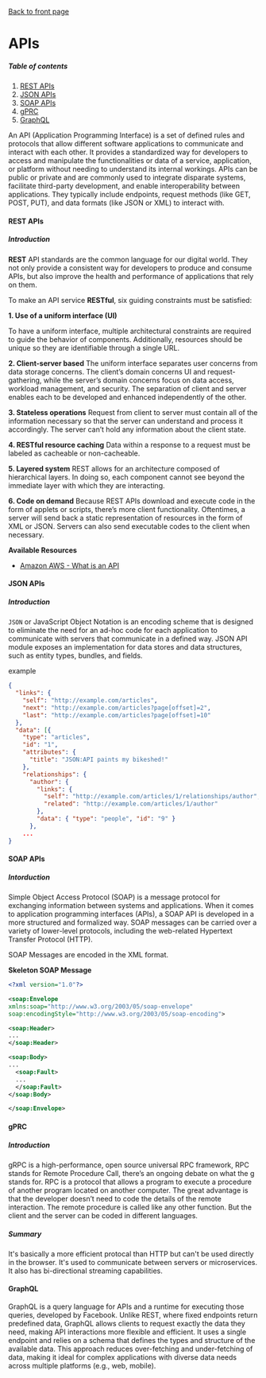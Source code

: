 [Back to front page](../readme.md)

# APIs

##### Table of contents

1. [REST APIs](#rest-apis)
2. [JSON APIs](#json-apis)
3. [SOAP APIs](#soap-apis)
4. [gPRC](#gprc)
5. [GraphQL](#graphql)

An API (Application Programming Interface) is a set of defined rules and protocols that allow different software applications to communicate and interact with each other. It provides a standardized way for developers to access and manipulate the functionalities or data of a service, application, or platform without needing to understand its internal workings. APIs can be public or private and are commonly used to integrate disparate systems, facilitate third-party development, and enable interoperability between applications. They typically include endpoints, request methods (like GET, POST, PUT), and data formats (like JSON or XML) to interact with.

#### REST APIs

##### Introduction

**REST** API standards are the common language for our digital world. They not only provide a consistent way for developers to produce and consume APIs, but also improve the health and performance of applications that rely on them.

To make an API service **RESTful**, six guiding constraints must be satisfied:

**1. Use of a uniform interface (UI)**

To have a uniform interface, multiple architectural constraints are required to guide the behavior of components. Additionally, resources should be unique so they are identifiable through a single URL.

**2. Client-server based**
The uniform interface separates user concerns from data storage concerns. The client’s domain concerns UI and request-gathering, while the server’s domain concerns focus on data access, workload management, and security. The separation of client and server enables each to be developed and enhanced independently of the other.

**3. Stateless operations**
Request from client to server must contain all of the information necessary so that the server can understand and process it accordingly. The server can’t hold any information about the client state.

**4. RESTful resource caching**
Data within a response to a request must be labeled as cacheable or non-cacheable.

**5. Layered system**
REST allows for an architecture composed of hierarchical layers. In doing so, each component cannot see beyond the immediate layer with which they are interacting.

**6. Code on demand**
Because REST APIs download and execute code in the form of applets or scripts, there’s more client functionality. Oftentimes, a server will send back a static representation of resources in the form of XML or JSON. Servers can also send executable codes to the client when necessary.

**Available Resources**

- [Amazon AWS - What is an API](https://aws.amazon.com/what-is/api/)

#### JSON APIs

##### Introduction

`JSON` or JavaScript Object Notation is an encoding scheme that is designed to eliminate the need for an ad-hoc code for each application to communicate with servers that communicate in a defined way. JSON API module exposes an implementation for data stores and data structures, such as entity types, bundles, and fields.

example

```JSON
{
  "links": {
    "self": "http://example.com/articles",
    "next": "http://example.com/articles?page[offset]=2",
    "last": "http://example.com/articles?page[offset]=10"
  },
  "data": [{
    "type": "articles",
    "id": "1",
    "attributes": {
      "title": "JSON:API paints my bikeshed!"
    },
    "relationships": {
      "author": {
        "links": {
          "self": "http://example.com/articles/1/relationships/author",
          "related": "http://example.com/articles/1/author"
        },
        "data": { "type": "people", "id": "9" }
      },
    ...
}
```

#### SOAP APIs

##### Intorduction

Simple Object Access Protocol (SOAP) is a message protocol for exchanging information between systems and applications. When it comes to application programming interfaces (APIs), a SOAP API is developed in a more structured and formalized way. SOAP messages can be carried over a variety of lower-level protocols, including the web-related Hypertext Transfer Protocol (HTTP).

SOAP Messages are encoded in the XML format.

**Skeleton SOAP Message**

```XML
<?xml version="1.0"?>

<soap:Envelope
xmlns:soap="http://www.w3.org/2003/05/soap-envelope"
soap:encodingStyle="http://www.w3.org/2003/05/soap-encoding">

<soap:Header>
...
</soap:Header>

<soap:Body>
...
  <soap:Fault>
  ...
  </soap:Fault>
</soap:Body>

</soap:Envelope>
```

#### gPRC

##### Introduction

gRPC is a high-performance, open source universal RPC framework, RPC stands for Remote Procedure Call, there’s an ongoing debate on what the g stands for. RPC is a protocol that allows a program to execute a procedure of another program located on another computer. The great advantage is that the developer doesn’t need to code the details of the remote interaction. The remote procedure is called like any other function. But the client and the server can be coded in different languages.

##### Summary

It's basically a more efficient protocal than HTTP but can't be used directly in the browser. It's used to communicate between servers or microservices. It also has bi-directional streaming capabilities.

#### GraphQL

GraphQL is a query language for APIs and a runtime for executing those queries, developed by Facebook. Unlike REST, where fixed endpoints return predefined data, GraphQL allows clients to request exactly the data they need, making API interactions more flexible and efficient. It uses a single endpoint and relies on a schema that defines the types and structure of the available data. This approach reduces over-fetching and under-fetching of data, making it ideal for complex applications with diverse data needs across multiple platforms (e.g., web, mobile).

